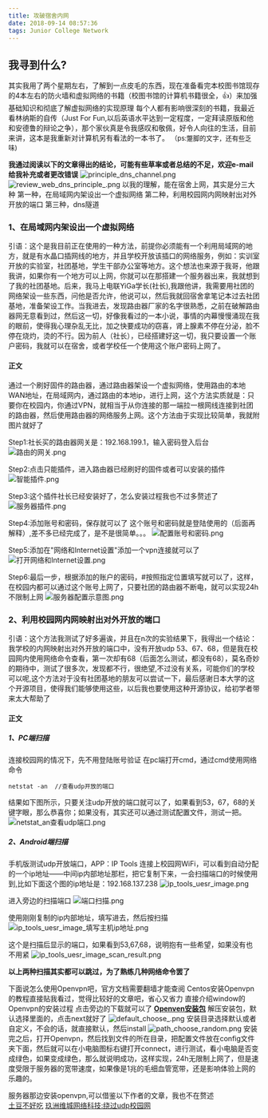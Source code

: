 ```yaml
---
title: 攻破宿舍内网
date: 2018-09-14 08:57:36
tags: Junior College Network
---
```


## 我寻到什么? ##
其实我用了两个星期左右，了解到一点皮毛的东西，现在准备看完本校图书馆现存的4本左右的防火墙和虚拟网络的书籍（校图书馆的计算机书籍很全，👍）来加强基础知识和彻底了解虚拟网络的实现原理
每个人都有影响很深刻的书籍，我最近看林纳斯的自传（Just For Fun,以后英语水平达到一定程度，一定拜读原版和他和安德鲁的辩论之争），那个家伙真是令我感叹和敬佩，好令人向往的生活，目前来讲，这本是我重新对计算机另有看法的一本书了。
 <font size=2>（ps:蹩脚的文字，还有些乏味)</font><br>

**我通过阅读以下的文章得出的结论，可能有些草率或者总结的不足，欢迎e-mail给我补充或者更改错误**
![principle_dns_channel.png](https://couldpic.oss-cn-beijing.aliyuncs.com/hexo/%E6%94%BB%E7%A0%B4%E5%AE%BF%E8%88%8D%E5%86%85%E7%BD%91/principle_dns_channel.png)
![review_web_dns_principle_.png](https://couldpic.oss-cn-beijing.aliyuncs.com/hexo/%E6%94%BB%E7%A0%B4%E5%AE%BF%E8%88%8D%E5%86%85%E7%BD%91/review_web_dns_principle_.png)
以我的理解，能在宿舍上网，其实是分三大种
第一种，在局域网内架设出一个虚拟网络
第二种，利用校园网内网映射出对外开放的端口
第三种，dns隧道

### 1、在局域网内架设出一个虚拟网络 ###

引语：这个是我目前正在使用的一种方法，前提你必须能有一个利用局域网的地方，就是有水晶口插网线的地方，并且学校开放该插口的网络服务，例如：实训室开放的实验室，社团基地，学生干部办公室等地方。这个想法也来源于我哥，他跟我讲，如果你有一个地方可以上网，你就可以在那搭建一个服务器出来，我就想到了我的社团基地。后来，我马上电联YiGa学长(社长),我跟他讲，我需要用社团的网络架设一些东西，问他是否允许，他说可以，然后我就回宿舍拿笔记本过去社团基地，准备架设工作。当我进去，发现路由器厂家的名字很熟悉，之前在破解路由器网无意看到过，然后这一切，好像我看过的一本小说，事情的内幕慢慢涌现在我的眼前，使得我心理杂乱无比，加之快要成功的窃喜，肾上腺素不停在分泌，脸不停在烧灼，烫的不行。因为前人（社长），已经搭建好这一切，我只要设置一个账户密码，我就可以在宿舍，或者学校任一个使用这个账户密码上网了。

#### 正文 ####
通过一个刷好固件的路由器，通过路由器架设一个虚拟网络，使用路由的本地WAN地址，在局域网内，通过路由的本地ip，进行上网，这个方法实质就是：只要你在校园内，你通过VPN，就相当于从你连接的那一端拉一根网线连接到社团的路由器，然后使用路由器的网络服务上网。这个方法由于实现比较简单，我就附图片就好了

Step1:社长买的路由器网关是：192.168.199.1，输入密码登入后台
![路由的网关.png](http://couldpic.oss-cn-beijing.aliyuncs.com/hexo/%E6%94%BB%E7%A0%B4%E5%AE%BF%E8%88%8D%E5%86%85%E7%BD%91/%E8%B7%AF%E7%94%B1%E7%9A%84%E7%BD%91%E5%85%B3.png)

Step2:点击只能插件，进入路由器已经刷好的固件或者可以安装的插件
![智能插件.png](http://couldpic.oss-cn-beijing.aliyuncs.com/hexo/%E6%94%BB%E7%A0%B4%E5%AE%BF%E8%88%8D%E5%86%85%E7%BD%91/%E6%99%BA%E8%83%BD%E6%8F%92%E4%BB%B6.png)

Step3:这个插件社长已经安装好了，怎么安装过程我也不过多赘述了
![服务器插件.png](http://couldpic.oss-cn-beijing.aliyuncs.com/hexo/%E6%94%BB%E7%A0%B4%E5%AE%BF%E8%88%8D%E5%86%85%E7%BD%91/%E6%9C%8D%E5%8A%A1%E5%99%A8%E6%8F%92%E4%BB%B6.png)

Step4:添加账号和密码，保存就可以了
这个账号和密码就是登陆使用的（后面再解释）,差不多已经完成了，是不是很简单。。。
![配置账号和密码.png](http://couldpic.oss-cn-beijing.aliyuncs.com/hexo/%E6%94%BB%E7%A0%B4%E5%AE%BF%E8%88%8D%E5%86%85%E7%BD%91/%E9%85%8D%E7%BD%AE%E8%B4%A6%E5%8F%B7%E5%92%8C%E5%AF%86%E7%A0%81.png)

Step5:添加在"网络和Internet设置"添加一个vpn连接就可以了
![打开网络和Internet设置.png](http://couldpic.oss-cn-beijing.aliyuncs.com/hexo/%E6%94%BB%E7%A0%B4%E5%AE%BF%E8%88%8D%E5%86%85%E7%BD%91/%E6%89%93%E5%BC%80%E7%BD%91%E7%BB%9C%E5%92%8CInternet%E8%AE%BE%E7%BD%AE.png)

Step6:最后一步，根据添加的账户的密码，#按照指定位置填写就可以了，这样，在校园内都可以通过这个账号上网了，只要社团的路由器不断电，就可以实现24h不限制上网
![服务器配置示意图.png](http://couldpic.oss-cn-beijing.aliyuncs.com/hexo/%E6%94%BB%E7%A0%B4%E5%AE%BF%E8%88%8D%E5%86%85%E7%BD%91/%E6%9C%8D%E5%8A%A1%E5%99%A8%E9%85%8D%E7%BD%AE%E7%A4%BA%E6%84%8F%E5%9B%BE.png)


### 2、利用校园网内网映射出对外开放的端口 ###

引语：这个方法我测试了好多遍诶，并且在n次的实验结果下，我得出一个结论：我学校的内网映射出对外开放的端口中，没有开放udp 53、67、68，但是我在校园网内使用网络命令查看，第一次却有68（后面怎么测试，都没有68），莫名奇妙的期待中，测试了很多次，发现都不行，很绝望,不过没有关系，可能你们的学校可以呢,这个方法对于没有社团基地的朋友可以尝试一下，最后感谢日本大学的这个开源项目，使得我们能够使用这些，以后我也要使用这种开源协议，给初学者带来太大帮助了

#### 正文 ####

##### 1、PC端扫描 #####
连接校园网的情况下，先不用登陆账号验证
在pc端打开cmd，通过cmd使用网络命令
```
netstat -an  //查看udp开放的端口
```
结果如下图所示，只要关注udp开放的端口就可以了，如果看到53，67，68的关键字眼，那么恭喜你；如果没有，其实还可以通过测试配置文件，测试一把。
![netstat_an查看udp端口.png](https://couldpic.oss-cn-beijing.aliyuncs.com/hexo/%E6%94%BB%E7%A0%B4%E5%AE%BF%E8%88%8D%E5%86%85%E7%BD%91/netstat_an%E6%9F%A5%E7%9C%8Budp%E7%AB%AF%E5%8F%A3.png?x-oss-process=style/Hexo&Expires=1545360956&OSSAccessKeyId=TMP.AQGCh4btlfiAp1BAYIBJ_Yd4wgyWLJs8EpW8gAalr4FGjhzOwubi8IJGi-BrADAtAhQzub_WodaET7cgSbEPkYTBJChS3AIVAIesKAlCNjC3ERs-SDUR8um9jTSm&Signature=LhVuN%2Bn%2FkVCS4M9w0MOrPtRfWBU%3D
)

##### 2、Android端扫描 #####
手机版测试udp开放端口，APP：IP Tools
连接上校园网WiFi，可以看到自动分配的一个ip地址——中间ip内部地址那栏，把它复制下来，一会扫描端口的时候使用到,比如下面这个图的ip地址是：192.168.137.238
![ip_tools_uesr_image.png](https://couldpic.oss-cn-beijing.aliyuncs.com/hexo/%E6%94%BB%E7%A0%B4%E5%AE%BF%E8%88%8D%E5%86%85%E7%BD%91/ip_tools_uesr_image.png?x-oss-process=style/Hexo&Expires=1545361058&OSSAccessKeyId=TMP.AQGCh4btlfiAp1BAYIBJ_Yd4wgyWLJs8EpW8gAalr4FGjhzOwubi8IJGi-BrADAtAhQzub_WodaET7cgSbEPkYTBJChS3AIVAIesKAlCNjC3ERs-SDUR8um9jTSm&Signature=UQqkBxT7tThZwBaff4kHrxfsfLE%3D
)

进入旁边的扫描端口
![端口扫描.png](https://couldpic.oss-cn-beijing.aliyuncs.com/hexo/%E6%94%BB%E7%A0%B4%E5%AE%BF%E8%88%8D%E5%86%85%E7%BD%91/%E7%AB%AF%E5%8F%A3%E6%89%AB%E6%8F%8F.png?x-oss-process=style/Hexo&Expires=1545361079&OSSAccessKeyId=TMP.AQGCh4btlfiAp1BAYIBJ_Yd4wgyWLJs8EpW8gAalr4FGjhzOwubi8IJGi-BrADAtAhQzub_WodaET7cgSbEPkYTBJChS3AIVAIesKAlCNjC3ERs-SDUR8um9jTSm&Signature=jIXYoloeW0Ckj%2BUmmREzAt2yQ2A%3D
)

使用刚刚复制的ip内部地址，填写进去，然后按扫描
![ip_tools_uesr_image_填写主机ip地址.png](https://couldpic.oss-cn-beijing.aliyuncs.com/hexo/%E6%94%BB%E7%A0%B4%E5%AE%BF%E8%88%8D%E5%86%85%E7%BD%91/ip_tools_uesr_image.png?x-oss-process=style/Hexo&Expires=1545361103&OSSAccessKeyId=TMP.AQGCh4btlfiAp1BAYIBJ_Yd4wgyWLJs8EpW8gAalr4FGjhzOwubi8IJGi-BrADAtAhQzub_WodaET7cgSbEPkYTBJChS3AIVAIesKAlCNjC3ERs-SDUR8um9jTSm&Signature=4ShtL6yqRwpPlKi3AmKPqZ4WuwY%3D
)

这个是扫描后显示的端口，如果看到53,67,68，说明抱有一些希望，如果没有也不用紧
![ip_tools_uesr_image_scan_result.png](https://couldpic.oss-cn-beijing.aliyuncs.com/hexo/%E6%94%BB%E7%A0%B4%E5%AE%BF%E8%88%8D%E5%86%85%E7%BD%91/ip_tools_uesr_image_scan_result.png?x-oss-process=style/Hexo&Expires=1545361118&OSSAccessKeyId=TMP.AQGCh4btlfiAp1BAYIBJ_Yd4wgyWLJs8EpW8gAalr4FGjhzOwubi8IJGi-BrADAtAhQzub_WodaET7cgSbEPkYTBJChS3AIVAIesKAlCNjC3ERs-SDUR8um9jTSm&Signature=uwjp6%2BhhzYXcCldV0pJmBMNQeak%3D
)

**以上两种扫描其实都可以跳过，为了熟练几种网络命令罢了**

下面说怎么使用Openvpn吧，官方文档需要翻墙才能查阅
Centos安装Openvpn的教程直接贴我看过，觉得比较好的文章吧，省心又省力
直接介绍window的Openvpn的安装过程
点击旁边的下载就可以了  **[Openven安装包](https://pan.baidu.com/s/1S8XtfOLjepUlj3N1QYgmIA)**
解压安装包，默认选择里面的，点击next就好了
![default_choose_.png](https://couldpic.oss-cn-beijing.aliyuncs.com/hexo/%E6%94%BB%E7%A0%B4%E5%AE%BF%E8%88%8D%E5%86%85%E7%BD%91/default_choose_.png?x-oss-process=style/Hexo
)
安装目录选择默认或者自定义，不会的话，就直接默认，然后install
![path_choose_random.png](https://couldpic.oss-cn-beijing.aliyuncs.com/hexo/%E6%94%BB%E7%A0%B4%E5%AE%BF%E8%88%8D%E5%86%85%E7%BD%91/path_choose_random.png?x-oss-process=style/Hexo)
安装完之后，打开Openvpn，然后找到文件的所在目录，把配置文件放在config文件夹下面，然后就可以在小电脑图标右键打开connect，进行测试，看小电脑是否变成绿色，如果变成绿色，那么就说明成功，这样实现，24h无限制上网了，但是速度受限于服务器的宽带速度，如果像是1兆的毛细血管宽带，还是影响体验上网的乐趣的。





服务器那边安装openvpn,可以借鉴以下作者的文章，我也不在赘述<br>
[土豆不好吃](https://www.bennythink.com/softether-vpnserver.html)
[玖洲维城网络科技:绕过udp校园网](https://blog.csdn.net/qq_35422558/article/details/78018089)
